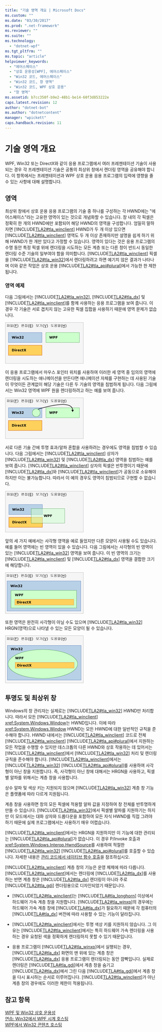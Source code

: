 ```yaml
---
title: "기술 영역 개요 | Microsoft Docs"
ms.custom: ""
ms.date: "03/30/2017"
ms.prod: ".net-framework"
ms.reviewer: ""
ms.suite: ""
ms.technology: 
  - "dotnet-wpf"
ms.tgt_pltfrm: ""
ms.topic: "article"
helpviewer_keywords: 
  - "에어스페이스"
  - "상호 운용성[WPF], 에어스페이스"
  - "Win32 코드, 에어스페이스"
  - "Win32 코드, 창 영역"
  - "Win32 코드, WPF 상호 운용"
  - "창 영역"
ms.assetid: b7cc350f-b9e2-48b1-be14-60f3d853222e
caps.latest.revision: 12
author: "dotnet-bot"
ms.author: "dotnetcontent"
manager: "wpickett"
caps.handback.revision: 11
---
```

# 기술 영역 개요
WPF, Win32 또는 DirectX와 같이 응용 프로그램에서 여러 프레젠테이션 기술이 사용되는 경우 각 프레젠테이션 기술은 공통의 최상위 창에서 렌더링 영역을 공유해야 합니다.  이 항목에서는 프레젠테이션과 WPF 상호 운용 응용 프로그램의 입력에 영향을 줄 수 있는 사항에 대해 설명합니다.  
  
## 영역  
 최상위 창에서 상호 운용 응용 프로그램의 기술 중 하나를 구성하는 각 HWND에는 "에어스페이스"라는 고유한 영역이 있는 것으로 개념화할 수 있습니다.  창 내의 각 픽셀은 정확히 한 개의 HWND에만 포함되어 해당 HWND의 영역을 구성합니다.  엄밀히 말하자면 [!INCLUDE[TLA2#tla_winclient](../../../../includes/tla2sharptla-winclient-md.md)] HWND가 두 개 이상 있으면 [!INCLUDE[TLA2#tla_winclient](../../../../includes/tla2sharptla-winclient-md.md)] 영역도 두 개 이상 존재하지만 설명을 쉽게 하기 위해 HWND가 한 개만 있다고 가정할 수 있습니다.  영역이 있다는 것은 응용 프로그램의 수명 동안 특정 픽셀 위에 렌더링을 시도하는 모든 계층 또는 다른 창이 반드시 동일한 렌더링 수준 기술의 일부여야 함을 의미합니다.  [!INCLUDE[TLA2#tla_winclient](../../../../includes/tla2sharptla-winclient-md.md)] 픽셀을 [!INCLUDE[TLA2#tla_win32](../../../../includes/tla2sharptla-win32-md.md)]에서 렌더링하려고 하면 예기치 않은 결과가 나타나며 이와 같은 작업은 상호 운용 [!INCLUDE[TLA2#tla_api#plural](../../../../includes/tla2sharptla-apisharpplural-md.md)]에서 가능한 한 제한됩니다.  
  
### 영역 예제  
 다음 그림에서는 [!INCLUDE[TLA2#tla_win32](../../../../includes/tla2sharptla-win32-md.md)], [!INCLUDE[TLA2#tla_dx](../../../../includes/tla2sharptla-dx-md.md)] 및 [!INCLUDE[TLA2#tla_winclient](../../../../includes/tla2sharptla-winclient-md.md)]를 함께 사용하는 응용 프로그램을 보여 줍니다.  이 경우 각 기술은 서로 겹치지 않는 고유한 픽셀 집합을 사용하기 때문에 영역 문제가 없습니다.  
  
 ![에어스페이스 문제가 없는 창](../../../../docs/framework/wpf/advanced/media/migrationinteroparchitectarticle01.png "MigrationInteropArchitectArticle01")  
  
 이 응용 프로그램에서 마우스 포인터 위치를 사용하여 이러한 세 영역 중 임의의 영역에 렌더링을 시도하는 애니메이션을 만든다면  애니메이션 자체를 구현하는 데 사용된 기술이 무엇이든 관계없이 해당 기술은 다른 두 기술의 영역을 침범하게 됩니다.  다음 그림에서는 Win32 영역에 WPF 원을 렌더링하려고 하는 예를 보여 줍니다.  
  
 ![Interop 다이어그램](../../../../docs/framework/wpf/advanced/media/migrationinteroparchitectarticle02.png "MigrationInteropArchitectArticle02")  
  
 서로 다른 기술 간에 투명 효과\/알파 혼합을 사용하려는 경우에도 영역을 침범할 수 있습니다.  다음 그림에서는 [!INCLUDE[TLA2#tla_winclient](../../../../includes/tla2sharptla-winclient-md.md)] 상자가 [!INCLUDE[TLA2#tla_win32](../../../../includes/tla2sharptla-win32-md.md)] 및 [!INCLUDE[TLA2#tla_dx](../../../../includes/tla2sharptla-dx-md.md)] 영역을 침범하는 예를 보여 줍니다.  [!INCLUDE[TLA2#tla_winclient](../../../../includes/tla2sharptla-winclient-md.md)] 상자의 픽셀은 반투명이기 때문에 [!INCLUDE[TLA2#tla_dx](../../../../includes/tla2sharptla-dx-md.md)]와 [!INCLUDE[TLA2#tla_winclient](../../../../includes/tla2sharptla-winclient-md.md)]가 공동으로 소유해야 하지만 이는 불가능합니다.  따라서 이 예의 경우도 영역이 침범되므로 구현할 수 없습니다.  
  
 ![Interop 다이어그램](../../../../docs/framework/wpf/advanced/media/migrationinteroparchitectarticle03.png "MigrationInteropArchitectArticle03")  
  
 앞의 세 가지 예에서는 사각형 영역을 예로 들었지만 다른 모양이 사용될 수도 있습니다.  예를 들어 영역에는 빈 영역이 있을 수 있습니다.  다음 그림에서는 사각형의 빈 영역이 있는 [!INCLUDE[TLA2#tla_win32](../../../../includes/tla2sharptla-win32-md.md)] 영역을 보여 줍니다. 이 빈 영역의 크기는 [!INCLUDE[TLA2#tla_winclient](../../../../includes/tla2sharptla-winclient-md.md)] 및 [!INCLUDE[TLA2#tla_dx](../../../../includes/tla2sharptla-dx-md.md)] 영역을 결합한 크기에 해당합니다.  
  
 ![Interop 다이어그램](../../../../docs/framework/wpf/advanced/media/migrationinteroparchitectarticle04.png "MigrationInteropArchitectArticle04")  
  
 또한 영역은 완전히 사각형이 아닐 수도 있으며 [!INCLUDE[TLA2#tla_win32](../../../../includes/tla2sharptla-win32-md.md)] HRGN\(영역\)으로 나타낼 수 있는 모든 모양이 될 수 있습니다.  
  
 ![Interop 다이어그램](../../../../docs/framework/wpf/advanced/media/migrationinteroparchitectarticle05.png "MigrationInteropArchitectArticle05")  
  
## 투명도 및 최상위 창  
 Windows의 창 관리자는 실제로는 [!INCLUDE[TLA2#tla_win32](../../../../includes/tla2sharptla-win32-md.md)] HWND만 처리합니다.  따라서 모든 [!INCLUDE[TLA2#tla_winclient](../../../../includes/tla2sharptla-winclient-md.md)] <xref:System.Windows.Window>는 HWND입니다.  이에 따라 <xref:System.Windows.Window> HWND는 모든 HWND에 대한 일반적인 규칙을 준수해야 합니다.  HWND 내에서는 [!INCLUDE[TLA2#tla_winclient](../../../../includes/tla2sharptla-winclient-md.md)] 코드로 전체 [!INCLUDE[TLA2#tla_winclient](../../../../includes/tla2sharptla-winclient-md.md)] [!INCLUDE[TLA2#tla_api#plural](../../../../includes/tla2sharptla-apisharpplural-md.md)]에서 지원하는 모든 작업을 수행할 수 있지만  데스크톱의 다른 HWND와 상호 작용하는 데 있어서는 [!INCLUDE[TLA2#tla_winclient](../../../../includes/tla2sharptla-winclient-md.md)]에서 [!INCLUDE[TLA2#tla_win32](../../../../includes/tla2sharptla-win32-md.md)] 처리 및 렌더링 규칙을 준수해야 합니다.  [!INCLUDE[TLA2#tla_winclient](../../../../includes/tla2sharptla-winclient-md.md)]에서는 [!INCLUDE[TLA2#tla_win32](../../../../includes/tla2sharptla-win32-md.md)] [!INCLUDE[TLA2#tla_api#plural](../../../../includes/tla2sharptla-apisharpplural-md.md)]를 사용하여 사각형이 아닌 창을 지원합니다. 즉, 사각형이 아닌 창에 대해서는 HRGN을 사용하고, 픽셀별 알파를 위해서는 계층 창을 사용합니다.  
  
 상수 알파 및 색상 키는 지원되지 않으며  [!INCLUDE[TLA2#tla_win32](../../../../includes/tla2sharptla-win32-md.md)] 계층 창 기능은 플랫폼에 따라 다르게 지원됩니다.  
  
 계층 창을 사용하면 창의 모든 픽셀에 적용할 알파 값을 지정하여 창 전체를 반투명하게 만들 수 있습니다.  [!INCLUDE[TLA2#tla_win32](../../../../includes/tla2sharptla-win32-md.md)]에서 픽셀별 알파를 지원하기는 하지만 이 모드에서는 대화 상자와 드롭다운을 포함하여 모든 자식 HWND를 직접 그려야 하기 때문에 실제 프로그램에서는 사용하기 매우 어렵습니다.  
  
 [!INCLUDE[TLA2#tla_winclient](../../../../includes/tla2sharptla-winclient-md.md)]에서는 HRGN을 지원하지만 이 기능에 대한 관리되는 [!INCLUDE[TLA2#tla_api#plural](../../../../includes/tla2sharptla-apisharpplural-md.md)]가 없습니다.  이 경우 P\/Invoke 호출과 <xref:System.Windows.Interop.HwndSource>를 사용하여 적절한 [!INCLUDE[TLA2#tla_win32](../../../../includes/tla2sharptla-win32-md.md)] [!INCLUDE[TLA2#tla_api#plural](../../../../includes/tla2sharptla-apisharpplural-md.md)]를 호출할 수 있습니다.  자세한 내용은 [관리 코드에서 네이티브 함수 호출](../Topic/Calling%20Native%20Functions%20from%20Managed%20Code.md)을 참조하십시오.  
  
 [!INCLUDE[TLA2#tla_winclient](../../../../includes/tla2sharptla-winclient-md.md)] 계층 창의 기능은 운영 체제에 따라 다릅니다.  [!INCLUDE[TLA2#tla_winclient](../../../../includes/tla2sharptla-winclient-md.md)]에서는 렌더링에 [!INCLUDE[TLA2#tla_dx](../../../../includes/tla2sharptla-dx-md.md)]를 사용하는 반면 계층 창은 [!INCLUDE[TLA2#tla_dx](../../../../includes/tla2sharptla-dx-md.md)] 렌더링이 아니라 주로 [!INCLUDE[TLA2#tla_gdi](../../../../includes/tla2sharptla-gdi-md.md)] 렌더링용으로 디자인되었기 때문입니다.  
  
-   [!INCLUDE[TLA2#tla_winclient](../../../../includes/tla2sharptla-winclient-md.md)]는 [!INCLUDE[TLA#tla_longhorn](../../../../includes/tlasharptla-longhorn-md.md)] 이상에서 하드웨어 가속 계층 창을 지원합니다.  [!INCLUDE[TLA2#tla_winxp](../../../../includes/tla2sharptla-winxp-md.md)]의 경우에는 하드웨어 가속 계층 창에 [!INCLUDE[TLA#tla_dx](../../../../includes/tlasharptla-dx-md.md)]가 필요하기 때문에 각 컴퓨터의 [!INCLUDE[TLA#tla_dx](../../../../includes/tlasharptla-dx-md.md)] 버전에 따라 사용할 수 있는 기능이 달라집니다.  
  
-   [!INCLUDE[TLA2#tla_winclient](../../../../includes/tla2sharptla-winclient-md.md)]에서는 투명 색상 키를 지원하지 않습니다. 그 이유는 [!INCLUDE[TLA2#tla_winclient](../../../../includes/tla2sharptla-winclient-md.md)]에서는 특히 하드웨어 가속 렌더링을 사용하는 경우 요청된 색을 정확하게 렌더링하지 못할 수 있기 때문입니다.  
  
-   응용 프로그램이 [!INCLUDE[TLA2#tla_winxp](../../../../includes/tla2sharptla-winxp-md.md)]에서 실행되는 경우, [!INCLUDE[TLA2#tla_dx](../../../../includes/tla2sharptla-dx-md.md)] 화면의 맨 위에 있는 계층 창은 [!INCLUDE[TLA2#tla_dx](../../../../includes/tla2sharptla-dx-md.md)] 응용 프로그램이 렌더링되는 동안 깜빡입니다.  실제로 렌더링은 [!INCLUDE[TLA#tla_gdi](../../../../includes/tlasharptla-gdi-md.md)]에서 계층 창을 숨기고 [!INCLUDE[TLA2#tla_dx](../../../../includes/tla2sharptla-dx-md.md)]에서 그린 다음 [!INCLUDE[TLA#tla_gdi](../../../../includes/tlasharptla-gdi-md.md)]에서 계층 창을 다시 표시하는 순서로 이루어집니다.  [!INCLUDE[TLA2#tla_winclient](../../../../includes/tla2sharptla-winclient-md.md)]가 아닌 계층 창의 경우에도 이러한 제한이 적용됩니다.  
  
## 참고 항목  
 [WPF 및 Win32 상호 운용성](../../../../docs/framework/wpf/advanced/wpf-and-win32-interoperation.md)   
 [연습: Win32에서 WPF 시계 호스팅](../../../../docs/framework/wpf/advanced/walkthrough-hosting-a-wpf-clock-in-win32.md)   
 [WPF에서 Win32 콘텐츠 호스팅](../../../../docs/framework/wpf/advanced/hosting-win32-content-in-wpf.md)